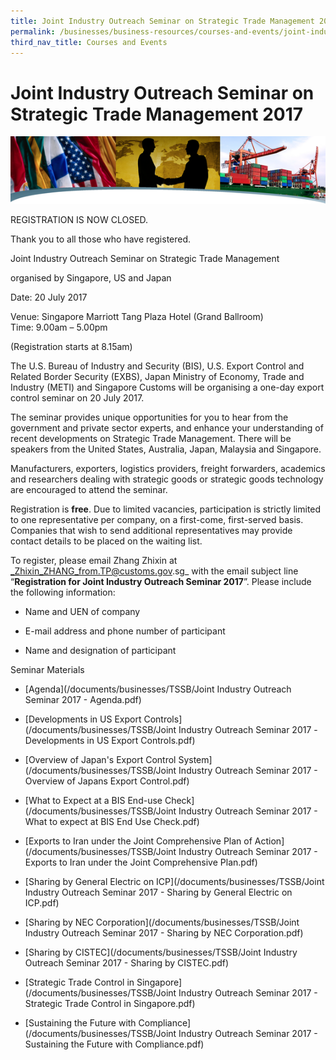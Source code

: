 ```yaml
---
title: Joint Industry Outreach Seminar on Strategic Trade Management 2017
permalink: /businesses/business-resources/courses-and-events/joint-industry-outreach-on-strategic-trade-management-2017
third_nav_title: Courses and Events
---
```


# Joint Industry Outreach Seminar on Strategic Trade Management 2017

![banner (2).png](/images/banner%20(2).png)

REGISTRATION IS NOW CLOSED.

Thank you to all those who have registered.

Joint Industry Outreach Seminar on Strategic Trade Management

organised by Singapore, US and Japan

Date: 20 July 2017

Venue: Singapore Marriott Tang Plaza Hotel (Grand Ballroom)  
Time: 9.00am – 5.00pm

(Registration starts at 8.15am)

The U.S. Bureau of Industry and Security (BIS), U.S. Export Control and Related Border Security (EXBS), Japan Ministry of Economy, Trade and Industry (METI) and Singapore Customs will be organising a one-day export control seminar on 20 July 2017.

The seminar provides unique opportunities for you to hear from the government and private sector experts, and enhance your understanding of recent developments on Strategic Trade Management. There will be speakers from the United States, Australia, Japan, Malaysia and Singapore.

Manufacturers, exporters, logistics providers, freight forwarders, academics and researchers dealing with strategic goods or strategic goods technology are encouraged to attend the seminar.

Registration is  **free**. Due to limited vacancies, participation is strictly limited to  one  representative per company, on a first-come, first-served basis. Companies that wish to send additional representatives may provide contact details to be placed on the waiting list.

To register, please email Zhang Zhixin at  _Zhixin_ZHANG_from.TP@customs.gov.sg_  with the email subject line “**Registration for Joint Industry Outreach Seminar 2017**”. Please include the following information:

-   Name and UEN of company
    
-   E-mail address and phone number of participant
    
-   Name and designation of participant
    

Seminar Materials

-   [Agenda](/documents/businesses/TSSB/Joint Industry Outreach Seminar 2017 - Agenda.pdf)
    
-   [Developments in US Export Controls](/documents/businesses/TSSB/Joint Industry Outreach Seminar 2017 -Developments in US Export Controls.pdf)
    
-   [Overview of Japan's Export Control System](/documents/businesses/TSSB/Joint Industry Outreach Seminar 2017 - Overview of Japans Export Control.pdf)
    
-   [What to Expect at a BIS End-use Check](/documents/businesses/TSSB/Joint Industry Outreach Seminar 2017 - What to expect at BIS End Use Check.pdf)
    
-   [Exports to Iran under the Joint Comprehensive Plan of Action](/documents/businesses/TSSB/Joint Industry Outreach Seminar 2017 - Exports to Iran under the Joint Comprehensive Plan.pdf)
    
-   [Sharing by General Electric on ICP](/documents/businesses/TSSB/Joint Industry Outreach Seminar 2017 - Sharing by General Electric on ICP.pdf)
    
-   [Sharing by NEC Corporation](/documents/businesses/TSSB/Joint Industry Outreach Seminar 2017 - Sharing by NEC Corporation.pdf)
    
-   [Sharing by CISTEC](/documents/businesses/TSSB/Joint Industry Outreach Seminar 2017 - Sharing by CISTEC.pdf)
    
-   [Strategic Trade Control in Singapore](/documents/businesses/TSSB/Joint Industry Outreach Seminar 2017 - Strategic Trade Control in Singapore.pdf)
    
-   [Sustaining the Future with Compliance](/documents/businesses/TSSB/Joint Industry Outreach Seminar 2017 - Sustaining the Future with Compliance.pdf)

